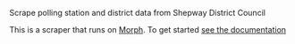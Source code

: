Scrape polling station and district data from Shepway District Council

This is a scraper that runs on [Morph](https://morph.io). To get started [see the documentation](https://morph.io/documentation)

